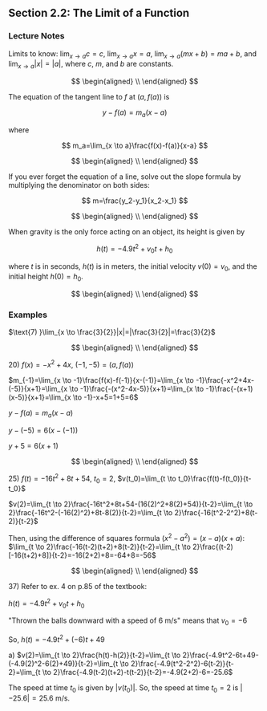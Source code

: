 ## Section 2.2: The Limit of a Function

### Lecture Notes

Limits to know: $\lim_{x \to a}c=c$, $\lim_{x \to a}x=a$, $\lim_{x \to a}(mx+b)=ma+b$, and $\lim_{x \to a}|x|=|a|$, where $c$, $m$, and $b$ are constants.

$$
\begin{aligned}
\\
\end{aligned}
$$

The equation of the tangent line to $f$ at $(a, f(a))$ is 

$$
y-f(a)=m_a(x-a)
$$

where

$$
m_a=\lim_{x \to a}\frac{f(x)-f(a)}{x-a}
$$

$$
\begin{aligned}
\\
\end{aligned}
$$

If you ever forget the equation of a line, solve out the slope formula by multiplying the denominator on both sides:

$$
m=\frac{y_2-y_1}{x_2-x_1}
$$

$$
\begin{aligned}
\\
\end{aligned}
$$

When gravity is the only force acting on an object, its height is given by 

$$
h(t)=-4.9t^2+v_0t+h_0
$$

where $t$ is in seconds, $h(t)$ is in meters, the initial velocity $v(0)=v_0$, and the initial height $h(0)=h_0$.

$$
\begin{aligned}
\\
\end{aligned}
$$

### Examples

$\text{7) }\lim_{x \to \frac{3}{2}}|x|=|\frac{3}{2}|=\frac{3}{2}$

$$
\begin{aligned}
\\
\end{aligned}
$$

$\text{20) } f(x)=-x^2+4x$, $(-1,-5)=(a,f(a))$

$m_{-1}=\lim_{x \to -1}\frac{f(x)-f(-1)}{x-(-1)}=\lim_{x \to -1}\frac{-x^2+4x-(-5)}{x+1}=\lim_{x \to -1}\frac{-(x^2-4x-5)}{x+1}=\lim_{x \to -1}\frac{-(x+1)(x-5)}{x+1}=\lim_{x \to -1}-x+5=1+5=6$

$y-f(a)=m_a(x-a)$

$y-(-5)=6(x-(-1))$

$y+5=6(x+1)$

$$
\begin{aligned}
\\
\end{aligned}
$$

$\text{25)}$ $f(t)=-16t^2+8t+54$, $t_0=2$, $v(t_0)=\lim_{t \to t_0}\frac{f(t)-f(t_0)}{t-t_0}$

$v(2)=\lim_{t \to 2}\frac{-16t^2+8t+54-(16(2)^2+8(2)+54)}{t-2}=\lim_{t \to 2}\frac{-16t^2-(-16(2)^2)+8t-8(2)}{t-2}=\lim_{t \to 2}\frac{-16(t^2-2^2)+8(t-2)}{t-2}$

$\text{Then, using the difference of squares formula}$ $(x^2-a^2)=(x-a)(x+a):$ $\lim_{t \to 2}\frac{-16(t-2)(t+2)+8(t-2)}{t-2}=\lim_{t \to 2}\frac{(t-2)[-16(t+2)+8]}{t-2}=-16(2+2)+8=-64+8=-56$

$$
\begin{aligned}
\\
\end{aligned}
$$

$\text{37) Refer to ex. 4 on p.85 of the textbook:}$

$h(t)=-4.9t^2+v_0t+h_0$

$\text{"Thrown the balls downward with a speed of 6 m/s" means that}$ $v_0=-6$

$\text{So,}$ $h(t)=-4.9t^2+(-6)t+49$

$\text{a)}$ $v(2)=\lim_{t \to 2}\frac{h(t)-h(2)}{t-2}=\lim_{t \to 2}\frac{-4.9t^2-6t+49-(-4.9(2)^2-6(2)+49)}{t-2}=\lim_{t \to 2}\frac{-4.9(t^2-2^2)-6(t-2)}{t-2}=\lim_{t \to 2}\frac{-4.9(t-2)(t+2)-t(t-2)}{t-2}=-4.9(2+2)-6=-25.6$

$\text{The speed at time}$ $t_0$ $\text{is given by}$ $|v(t_0)|.$ $\text{So, the speed at time}$ $t_0=2$ $\text{is}$ $|-25.6|=25.6$ $\text{m/s.}$